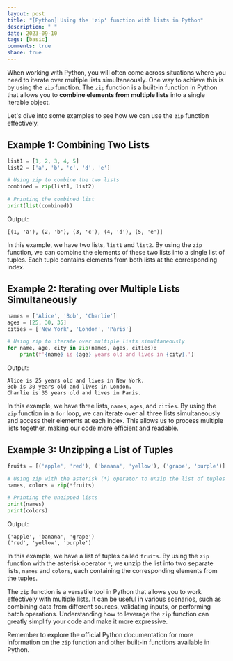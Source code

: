 ```yaml
---
layout: post
title: "[Python] Using the 'zip' function with lists in Python"
description: " "
date: 2023-09-10
tags: [basic]
comments: true
share: true
---
```


When working with Python, you will often come across situations where you need to iterate over multiple lists simultaneously. One way to achieve this is by using the `zip` function. The `zip` function is a built-in function in Python that allows you to **combine elements from multiple lists** into a single iterable object.

Let's dive into some examples to see how we can use the `zip` function effectively.

## Example 1: Combining Two Lists

```python
list1 = [1, 2, 3, 4, 5]
list2 = ['a', 'b', 'c', 'd', 'e']

# Using zip to combine the two lists
combined = zip(list1, list2)

# Printing the combined list
print(list(combined))
```

Output:
```
[(1, 'a'), (2, 'b'), (3, 'c'), (4, 'd'), (5, 'e')]
```

In this example, we have two lists, `list1` and `list2`. By using the `zip` function, we can combine the elements of these two lists into a single list of tuples. Each tuple contains elements from both lists at the corresponding index.

## Example 2: Iterating over Multiple Lists Simultaneously

```python
names = ['Alice', 'Bob', 'Charlie']
ages = [25, 30, 35]
cities = ['New York', 'London', 'Paris']

# Using zip to iterate over multiple lists simultaneously
for name, age, city in zip(names, ages, cities):
    print(f'{name} is {age} years old and lives in {city}.')

```

Output:
```
Alice is 25 years old and lives in New York.
Bob is 30 years old and lives in London.
Charlie is 35 years old and lives in Paris.
```

In this example, we have three lists, `names`, `ages`, and `cities`. By using the `zip` function in a `for` loop, we can iterate over all three lists simultaneously and access their elements at each index. This allows us to process multiple lists together, making our code more efficient and readable.

## Example 3: Unzipping a List of Tuples

```python
fruits = [('apple', 'red'), ('banana', 'yellow'), ('grape', 'purple')]

# Using zip with the asterisk (*) operator to unzip the list of tuples
names, colors = zip(*fruits)

# Printing the unzipped lists
print(names)
print(colors)
```

Output:
```
('apple', 'banana', 'grape')
('red', 'yellow', 'purple')
```

In this example, we have a list of tuples called `fruits`. By using the `zip` function with the asterisk operator `*`, we **unzip** the list into two separate lists, `names` and `colors`, each containing the corresponding elements from the tuples.

The `zip` function is a versatile tool in Python that allows you to work effectively with multiple lists. It can be useful in various scenarios, such as combining data from different sources, validating inputs, or performing batch operations. Understanding how to leverage the `zip` function can greatly simplify your code and make it more expressive.

Remember to explore the official Python documentation for more information on the `zip` function and other built-in functions available in Python.